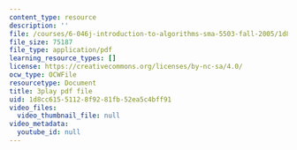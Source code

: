 ```yaml
---
content_type: resource
description: ''
file: /courses/6-046j-introduction-to-algorithms-sma-5503-fall-2005/1d8cc61551128f9281fb52ea5c4bff91_FPEMBWg_WlY.pdf
file_size: 75187
file_type: application/pdf
learning_resource_types: []
license: https://creativecommons.org/licenses/by-nc-sa/4.0/
ocw_type: OCWFile
resourcetype: Document
title: 3play pdf file
uid: 1d8cc615-5112-8f92-81fb-52ea5c4bff91
video_files:
  video_thumbnail_file: null
video_metadata:
  youtube_id: null
---
```


